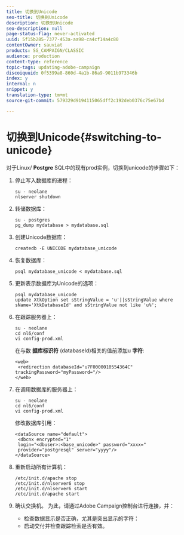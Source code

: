 ```yaml
---
title: 切换到Unicode
seo-title: 切换到Unicode
description: 切换到Unicode
seo-description: null
page-status-flag: never-activated
uuid: 5f15b285-7377-453a-aa98-ca4cf14a4c80
contentOwner: sauviat
products: SG_CAMPAIGN/CLASSIC
audience: production
content-type: reference
topic-tags: updating-adobe-campaign
discoiquuid: 0f5399a8-860d-4a1b-86a9-9011b973346b
index: y
internal: n
snippet: y
translation-type: tm+mt
source-git-commit: 579329d9194115065dff2c192deb0376c75e67bd

---
```



# 切换到Unicode{#switching-to-unicode}

对于Linux/ **Postgre** SQL中的现有prod实例，切换到unicode的步骤如下：

1. 停止写入数据库的进程：

   ```
   su - neolane
   nlserver shutdown
   ```

1. 转储数据库：

   ```
   su - postgres
   pg_dump mydatabase > mydatabase.sql
   ```

1. 创建Unicode数据库：

   ```
   createdb -E UNICODE mydatabase_unicode
   ```

1. 恢复数据库：

   ```
   psql mydatabase_unicode < mydatabase.sql
   ```

1. 更新表示数据库为Unicode的选项：

   ```
   psql mydatabase_unicode
   update XtkOption set sStringValue = 'u'||sStringValue where sName='XtkDatabaseId' and sStringValue not like 'u%';
   ```

1. 在跟踪服务器上：

   ```
   su - neolane
   cd nl6/conf
   vi config-prod.xml
   ```

   在与数 **据库标识符** (databaseId)相关的值前添加u **字符**:

   ```
   <web>
    <redirection databaseId="u7F0000010554364C" trackingPassword="myPassword="/>
   </web>
   ```

1. 在调用数据库的服务器上：

   ```
   su - neolane
   cd nl6/conf
   vi config-prod.xml
   ```

   修改数据库引用：

   ```
   <dataSource name="default">
    <dbcnx encrypted="1" 
    login="<dbuser>:<base_unicode>" password="xxxx="
    provider="postgresql" server="yyyy"/>
   </dataSource>
   ```

1. 重新启动所有计算机：

   ```
   /etc/init.d/apache stop
   /etc/init.d/nlserver6 stop
   /etc/init.d/nlserver6 start
   /etc/init.d/apache start
   ```

1. 确认交换机。 为此，请通过Adobe Campaign控制台进行连接，并：

   * 检查数据显示是否正确，尤其是突出显示的字符：
   * 启动交付并检查跟踪检索是否有效。

